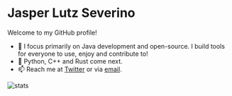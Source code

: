 # Jasper Lutz Severino 
Welcome to my GitHub profile!
- 🔭 I focus primarily on Java development and open-source. I build tools for everyone to use, enjoy and contribute to!
- 🌱 Python, C++ and Rust come next.
- 📫 Reach me at [Twitter](https://twitter.com/LutzSeverino) or via [email](mailto:jasperlutzseverino@gmail.com).

![stats](https://github-readme-stats.vercel.app/api?username=Frequential&show_icons=true&theme=city_lights&custom_title=Estad%C3%ADsticas&border_color=2b3138) 

<!--
**Frequential/frequential** is a ✨ _special_ ✨ repository because its `README.md` (this file) appears on your GitHub profile.

Here are some ideas to get you started:

- 🔭 I’m currently working on ...
- 🌱 I’m currently learning ...
- 👯 I’m looking to collaborate on ...
- 🤔 I’m looking for help with ...
- 💬 Ask me about ...
- 📫 How to reach me: ... 
- ⚡ Fun fact: ...
-->
